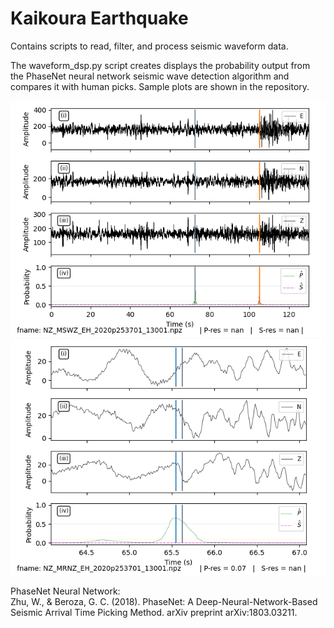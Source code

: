 # Kaikoura Earthquake
Contains scripts to read, filter, and process seismic waveform data.  
  
The waveform_dsp.py script creates displays the probability output from the PhaseNet neural network seismic wave detection algorithm and compares it with human picks. Sample plots are shown in the repository. 

![Waveform 1](https://raw.githubusercontent.com/lennijusten/Kaikoura/master/plots/NZ_MSWZ_EH_2020p253701_13001.png)
![Waveform 2](https://raw.githubusercontent.com/lennijusten/Kaikoura/master/plots/NZ_MRNZ_EH_2020p253701_13001.png)

PhaseNet Neural Network:   
Zhu, W., & Beroza, G. C. (2018). PhaseNet: A Deep-Neural-Network-Based Seismic Arrival Time Picking Method. arXiv preprint arXiv:1803.03211.
